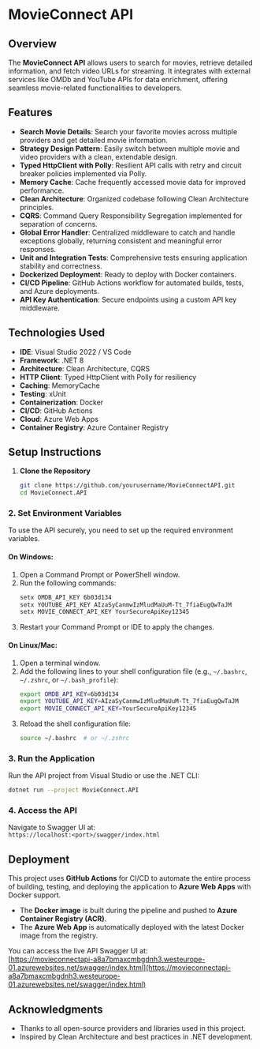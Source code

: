 
# MovieConnect API

## Overview  
The **MovieConnect API** allows users to search for movies, retrieve detailed information, and fetch video URLs for streaming. It integrates with external services like OMDb and YouTube APIs for data enrichment, offering seamless movie-related functionalities to developers.  

## Features  
- **Search Movie Details**: Search your favorite movies across multiple providers and get detailed movie information.   
- **Strategy Design Pattern**: Easily switch between multiple movie and video providers with a clean, extendable design.  
- **Typed HttpClient with Polly**: Resilient API calls with retry and circuit breaker policies implemented via Polly.  
- **Memory Cache**: Cache frequently accessed movie data for improved performance.  
- **Clean Architecture**: Organized codebase following Clean Architecture principles.  
- **CQRS**: Command Query Responsibility Segregation implemented for separation of concerns.  
- **Global Error Handler**: Centralized middleware to catch and handle exceptions globally, returning consistent and meaningful error responses.  
- **Unit and Integration Tests**: Comprehensive tests ensuring application stability and correctness.  
- **Dockerized Deployment**: Ready to deploy with Docker containers.  
- **CI/CD Pipeline**: GitHub Actions workflow for automated builds, tests, and Azure deployments.
- **API Key Authentication**: Secure endpoints using a custom API key middleware. 

## Technologies Used  
- **IDE**: Visual Studio 2022 / VS Code  
- **Framework**: .NET 8  
- **Architecture**: Clean Architecture, CQRS  
- **HTTP Client**: Typed HttpClient with Polly for resiliency  
- **Caching**: MemoryCache  
- **Testing**: xUnit  
- **Containerization**: Docker  
- **CI/CD**: GitHub Actions  
- **Cloud**: Azure Web Apps
- **Container Registry**: Azure Container Registry

## Setup Instructions  

1. **Clone the Repository**  
   ```bash
   git clone https://github.com/yourusername/MovieConnectAPI.git
   cd MovieConnect.API
   ```
### 2. Set Environment Variables

To use the API securely, you need to set up the required environment variables.

#### On Windows:
1. Open a Command Prompt or PowerShell window.
2. Run the following commands:
   ```bash
   setx OMDB_API_KEY 6b03d134
   setx YOUTUBE_API_KEY AIzaSyCanmwIzMludMaUuM-Tt_7fiaEugQwTaJM
   setx MOVIE_CONNECT_API_KEY YourSecureApiKey12345
   ```
3. Restart your Command Prompt or IDE to apply the changes.

#### On Linux/Mac:
1. Open a terminal window.
2. Add the following lines to your shell configuration file (e.g., `~/.bashrc`, `~/.zshrc`, or `~/.bash_profile`):
   ```bash
   export OMDB_API_KEY=6b03d134
   export YOUTUBE_API_KEY=AIzaSyCanmwIzMludMaUuM-Tt_7fiaEugQwTaJM
   export MOVIE_CONNECT_API_KEY=YourSecureApiKey12345
   ```
3. Reload the shell configuration file:
   ```bash
   source ~/.bashrc  # or ~/.zshrc
   ```

### 3. Run the Application
Run the API project from Visual Studio or use the .NET CLI:
```bash
dotnet run --project MovieConnect.API
```

### 4. Access the API
Navigate to Swagger UI at:  
`https://localhost:<port>/swagger/index.html`

## Deployment

This project uses **GitHub Actions** for CI/CD to automate the entire process of building, testing, and deploying the application to **Azure Web Apps** with Docker support.

- The **Docker image** is built during the pipeline and pushed to **Azure Container Registry (ACR)**.
- The **Azure Web App** is automatically deployed with the latest Docker image from the registry.

You can access the live API Swagger UI at:  
[https://movieconnectapi-a8a7bmaxcmbgdnh3.westeurope-01.azurewebsites.net/swagger/index.html](https://movieconnectapi-a8a7bmaxcmbgdnh3.westeurope-01.azurewebsites.net/swagger/index.html)

## Acknowledgments  
- Thanks to all open-source providers and libraries used in this project.  
- Inspired by Clean Architecture and best practices in .NET development.
